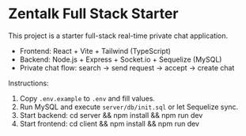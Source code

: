 # Zentalk Full Stack Starter

This project is a starter full-stack real-time private chat application.
- Frontend: React + Vite + Tailwind (TypeScript)
- Backend: Node.js + Express + Socket.io + Sequelize (MySQL)
- Private chat flow: search -> send request -> accept -> create chat

Instructions:
1. Copy `.env.example` to `.env` and fill values.
2. Run MySQL and execute `server/db/init.sql` or let Sequelize sync.
3. Start backend: cd server && npm install && npm run dev
4. Start frontend: cd client && npm install && npm run dev
